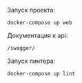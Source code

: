 Запуск проекта:

    docker-compose up web
Документация к api:
     
    /swagger/
Запуск линтера:
    
    docker-compose up lint